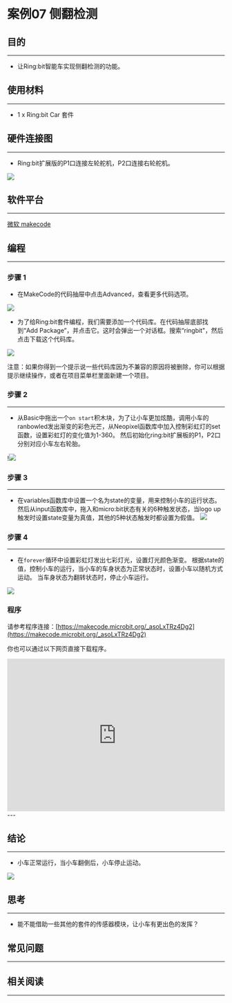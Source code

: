 # 案例07 侧翻检测

## 目的
---

- 让Ring:bit智能车实现侧翻检测的功能。


## 使用材料
---

- 1 x Ring:bit Car 套件

## 硬件连接图
---
- Ring:bit扩展版的P1口连接左轮舵机，P2口连接右轮舵机。

![](./images/jBVHea8.png)

## 软件平台
---
[微软 makecode](https://makecode.microbit.org/#)
 

## 编程
---
### 步骤 1
- 在MakeCode的代码抽屉中点击Advanced，查看更多代码选项。

![](./images/2qCyzQ7.png)

- 为了给Ring:bit套件编程，我们需要添加一个代码库。在代码抽屉底部找到“Add Package”，并点击它。这时会弹出一个对话框。搜索“ringbit"，然后点击下载这个代码库。

![](./images/1Wq2Mov.jpg)

注意：如果你得到一个提示说一些代码库因为不兼容的原因将被删除，你可以根据提示继续操作，或者在项目菜单栏里面新建一个项目。

### 步骤 2
---
- 从Basic中拖出一个`on start`积木块，为了让小车更加炫酷，调用小车的ranbowled发出渐变的彩色光芒，从Neopixel函数库中加入控制彩虹灯的set函数，设置彩虹灯的变化值为1-360。
然后初始化ring:bit扩展板的P1，P2口分别对应小车左右轮胎。

!![](./images/tBTItKu.png)

### 步骤 3
---
- 在variables函数库中设置一个名为state的变量，用来控制小车的运行状态。
然后从input函数库中，拖入和micro:bit状态有关的6种触发状态，当logo up触发时设置state变量为真值，其他的5种状态触发时都设置为假值。
![](./images/wjmku1o.png)

### 步骤 4
---
- 在`forever`循环中设置彩虹灯发出七彩灯光，设置灯光颜色渐变。
根据state的值，控制小车的运行，当小车的车身状态为正常状态时，设置小车以随机方式运动。
当车身状态为翻转状态时，停止小车运行。


![](./images/w8SjwwY.png)


### 程序

请参考程序连接：[https://makecode.microbit.org/_asoLxTRz4Dg2](https://makecode.microbit.org/_asoLxTRz4Dg2)

你也可以通过以下网页直接下载程序。

<div style="position:relative;height:0;padding-bottom:70%;overflow:hidden;"><iframe style="position:absolute;top:0;left:0;width:100%;height:100%;" src="https://makecode.microbit.org/#pub:_asoLxTRz4Dg2" frameborder="0" sandbox="allow-popups allow-forms allow-scripts allow-same-origin"></iframe></div>  
---

## 结论
---

- 小车正常运行，当小车翻倒后，小车停止运动。

![](./images/buZmNej.gif)

## 思考
---

- 能不能借助一些其他的套件的传感器模块，让小车有更出色的发挥？

## 常见问题
---


## 相关阅读  
---

